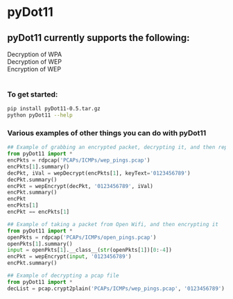 # pyDot11

## pyDot11 currently supports the following:
Decryption of WPA</br>
Decryption of WEP</br>
Encryption of WEP
</br></br>
### To get started: 
````bash
pip install pyDot11-0.5.tar.gz
python pyDot11 --help
````

### Various examples of other things you can do with pyDot11
````python
## Example of grabbing an encrypted packet, decrypting it, and then replaying it
from pyDot11 import *
encPkts = rdpcap('PCAPs/ICMPs/wep_pings.pcap')
encPkts[1].summary()
decPkt, iVal = wepDecrypt(encPkts[1], keyText='0123456789')
decPkt.summary()
encPkt = wepEncrypt(decPkt, '0123456789', iVal)
encPkt.summary()
encPkt
encPkts[1]
encPkt == encPkts[1]
````

````python
## Example of taking a packet from Open Wifi, and then encrypting it
from pyDot11 import *
openPkts = rdpcap('PCAPs/ICMPs/open_pings.pcap')
openPkts[1].summary()
input = openPkts[1].__class__(str(openPkts[1])[0:-4])
encPkt = wepEncrypt(input, '0123456789')
encPkt.summary()
````

````python
## Example of decrypting a pcap file
from pyDot11 import *
decList = pcap.crypt2plain('PCAPs/ICMPs/wep_pings.pcap', '0123456789')
````
